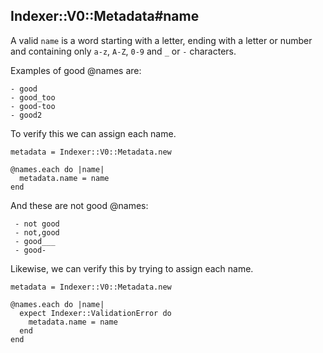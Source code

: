 ## Indexer::V0::Metadata#name

A valid `name` is a word starting with a letter, ending with a letter or number
and containing only `a-z`, `A-Z`, `0-9` and `_` or `-` characters.

Examples of good @names are:

    - good
    - good_too
    - good-too
    - good2

To verify this we can assign each name.

    metadata = Indexer::V0::Metadata.new

    @names.each do |name|
      metadata.name = name
    end

And these are not good @names:

     - not good
     - not,good
     - good___
     - good-

Likewise, we can verify this by trying to assign each name.

    metadata = Indexer::V0::Metadata.new

    @names.each do |name|
      expect Indexer::ValidationError do
        metadata.name = name
      end
    end

